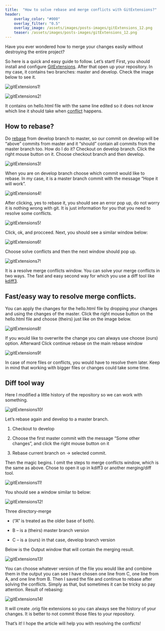 ```yaml
---
title:  "How to solve rebase and merge conflicts with GitExtensions?"
header:
    overlay_color: "#000"
    overlay_filter: "0.5"
    overlay_image: /assets/images/posts-images/gitExtensions_12.png
    teaser: /assets/images/posts-images/gitExtensions_12.png
---
```



Have you ever wondered how to merge your changes easily without destroying the entire project? 

So here is a quick and easy guide to follow. Let’s start!
First, you should install and configure [GitExtensions](https://git-extensions-documentation.readthedocs.io/en/release-3.4/getting_started.html). After that open up your repository. In my case, it contains two branches: master and develop. Check the image below to see it.

![gitExtensions1!](/assets//images//posts-images/gitExtensions_1.webp "gitextensions window tree changes")

![gitExtensions2!](/assets//images//posts-images/gitExtensions_2.webp "gitextensions window tree changes with develop")

It contains on hello.html file with the same line edited so it does not know which line it should take when [conflict](https://www.atlassian.com/git/tutorials/using-branches/merge-conflicts) happens.

## How to rebase?

Do [rebase](https://www.atlassian.com/git/tutorials/rewriting-history/git-rebase) from develop branch to master, so our commit on develop will be “above” commits from master and it “should” contain all commits from the master branch too. How do I do it?
Checkout on develop branch. Click the right mouse button on it. Choose checkout branch and then develop.


![gitExtensions3!](/assets//images//posts-images/gitExtensions_3.webp "gitextensions window with checkout option")

When you are on develop branch choose which commit would like to rebase. In my case, it is a master branch commit with the message “Hope it will work”.

![gitExtensions4!](/assets//images//posts-images/gitExtensions_4.webp "gitextensions window rebase check")

After clicking, yes to rebase it, you should see an error pop up, do not worry it is nothing wrong with git. It is just information for you that you need to resolve some conflicts.

![gitExtensions5!](/assets//images//posts-images/gitExtensions_5.png "gitextensions window error")

Click, ok, and procceed. Next, you should see a similar window below:

![gitExtensions6!](/assets//images//posts-images/gitExtensions_6.webp "gitextensions window solve conflicts")

Choose solve conflicts and then the next window should pop up.

![gitExtensions7!](/assets//images//posts-images/gitExtensions_7.png "gitextensions window merge conflicts")

It is a resolve merge conflicts window. You can solve your merge conflicts in two ways. The fast and easy second way for which you use a diff tool like [kdiff3](https://github.com/KDE/kdiff3).

## Fast/easy way to resolve merge conflicts.

You can apply the changes for the hello.html file by dropping your changes and using the changes of the master. Click the right mouse button on the hello.html file and choose (theirs) just like on the image below.

![gitExtensions8!](/assets//images//posts-images/gitExtensions_8.png "gitextensions window choose local")

If you would like to overwrite the change you can always use choose (ours) option. Afterward
Click continue rebase on the main rebase window

![gitExtensions9!](/assets//images//posts-images/gitExtensions_9.webp "gitextensions window continue rebase")

In case of more files or conflicts, you would have to resolve them later. Keep in mind that working with bigger files or changes could take some time.


## Diff tool way

Here I modified a little history of the repository so we can work with something.

![gitExtensions10!](/assets//images//posts-images/gitExtensions_10.webp "gitextensions window tree changes before merge")


Let’s rebase again and develop to a master branch.

1. Checkout to develop

2. Choose the first master commit with the message “Some other changes”, and click the right mouse button on it

3. Rebase current branch on -> selected commit.

Then the magic begins. I omit the steps to merge conflicts window, which is the same as above. Chose to open it up in kdiff3 or another merging/diff tool.

![gitExtensions11!](/assets//images//posts-images/gitExtensions_11.png "gitextensions window open up diff tool")

You should see a window similar to below:

![gitExtensions12!](/assets//images//posts-images/gitExtensions_12.png "window kdiff tool")

Three directory-merge 

- (“A” is treated as the older base of both).

- B – is a (theirs) master branch version

- C – is a (ours)  in that case, develop branch version

Below is the Output window that will contain the merging result.

![gitExtensions13!](/assets//images//posts-images/gitExtensions_13.png "window kdiff tool difference")

You can choose whatever version of the file you would like and combine them in the output you can see I have chosen one line from C, one line from A, and one line from B.
Then I saved the file and continue to rebase after solving the conflicts. Simply as that, but sometimes it can be tricky so pay attention.
Result of rebasing:

![gitExtensions14!](/assets//images/posts-images/gitExtensions_14.png "gitextensions window diff window")

It will create .orig file extensions so you can always see the history of your changes.
It is better to not commit those files to your repository.

That’s it! I hope the article will help you with resolving the conflicts!
